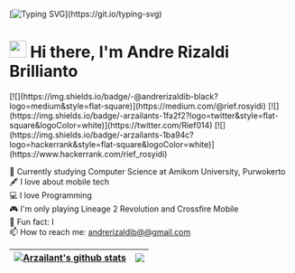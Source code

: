[![Typing SVG](https://readme-typing-svg.herokuapp.com?font=Courier+new&color=%23808080&size=40&width=800&duration=6969&lines=Welcome+to+my+profile!)](https://git.io/typing-svg)
# <img src="https://raw.githubusercontent.com/iampavangandhi/iampavangandhi/master/gifs/Hi.gif" width="30px"> Hi there, I'm Andre Rizaldi Brillianto

<div align="left">
[![](https://img.shields.io/badge/-@andrerizaldib-black?logo=medium&style=flat-square)](https://medium.com/@rief.rosyidi)
[![](https://img.shields.io/badge/-arzailants-1fa2f2?logo=twitter&style=flat-square&logoColor=white)](https://twitter.com/Rief014)
[![](https://img.shields.io/badge/-arzailants-1ba94c?logo=hackerrank&style=flat-square&logoColor=white)](https://www.hackerrank.com/rief_rosyidi)  
</div>

:school: Currently studying Computer Science at Amikom University, Purwokerto</br>
:fountain_pen: I love about mobile tech</br>
:computer: I love Programming</br>
:video_game: I'm only playing Lineage 2 Revolution and Crossfire Mobile</br>
:shower: Fun fact: I </br>
:mailbox: How to reach me: <a href="mailto:andrerizaldib@gmail.com">andrerizaldib@@gmail.com</a>

| <a href="https://github.com/arzailants/github-readme-stats"><img align="center" src="https://github-readme-stats.vercel.app/api?username=arzailants&theme=github_dark&hide=contribs,issues&show_icons=true&hide_border=true" alt="Arzailant's github stats" /></a> | <a href="https://github.com/anuraghazra/github-readme-stats"><img align="center" src="https://github-readme-stats.vercel.app/api/top-langs/?username=arzailants&theme=github_dark&layout=compact&hide_border=true" /></a> |
| ------------- | ------------- |
